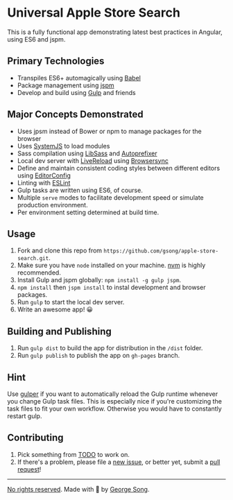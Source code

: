 # Universal Apple Store Search

This is a fully functional app demonstrating latest best practices in Angular,
using ES6 and jspm.

## Primary Technologies

* Transpiles ES6+ automagically using [Babel][]
* Package management using [jspm][]
* Develop and build using [Gulp][] and friends


## Major Concepts Demonstrated

* Uses jpsm instead of Bower or npm to manage packages for the browser
* Uses [SystemJS][] to load modules
* Sass compilation using [LibSass][] and [Autoprefixer][]
* Local dev server with [LiveReload](http://livereload.com/) using
    [Browsersync][]
* Define and maintain consistent coding styles between different editors using
    [EditorConfig][]
* Linting with [ESLint][]
* Gulp tasks are written using ES6, of course.
* Multiple `serve` modes to facilitate development speed or simulate production
    environment.
* Per environment setting determined at build time.

## Usage

1. Fork and clone this repo from
    `https://github.com/gsong/apple-store-search.git`.
2. Make sure you have `node` installed on your machine. [nvm][] is highly
   recommended.
3. Install Gulp and jspm globally: `npm install -g gulp jspm`.
4. `npm install` then `jspm install` to instal development and browser packages.
5. Run `gulp` to start the local dev server.
6. Write an awesome app! 😀

## Building and Publishing

1. Run `gulp dist` to build the app for distribution in the `/dist` folder.
2. Run `gulp publish` to publish the app on `gh-pages` branch.

## Hint

Use [gulper][] if you want to automatically reload the Gulp runtime whenever you
change Gulp task files. This is especially nice if you're customizing the task
files to fit your own workflow. Otherwise you would have to constantly restart
gulp.

## Contributing

1. Pick something from [TODO][] to work on.
2. If there's a problem, please file a [new issue][], or better yet, submit a
   [pull request][]!

---

[No rights reserved][unlicensed]. Made with 🐣 by [George Song][gs twitter].


[autoprefixer]: https://github.com/postcss/autoprefixer
[babel]: https://babeljs.io/
[browsersync]: http://www.browsersync.io
[editorconfig]: http://editorconfig.org
[eslint]: http://eslint.org/
[gs twitter]: https://twitter.com/zukefresh
[gulp]: http://gulpjs.com
[gulper]: https://github.com/anatoo/gulper
[jspm]: http://jspm.io
[libsass]: http://libsass.org/
[new issue]: https://github.com/gsong/apple-store-search/issues/new
[nvm]: https://github.com/creationix/nvm
[pull request]: https://github.com/gsong/apple-store-search/compare/
[systemjs]: https://github.com/systemjs/systemjs
[todo]: https://github.com/gsong/apple-store-search/blob/development/TODO.md
[unlicensed]: http://unlicense.org/
